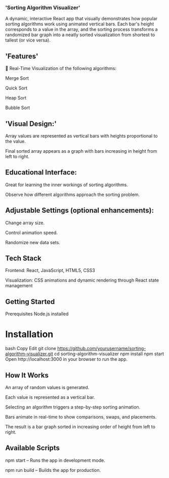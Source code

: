 ### 'Sorting Algorithm Visualizer'
A dynamic, interactive React app that visually demonstrates how popular sorting algorithms work using animated vertical bars. Each bar's height corresponds to a value in the array, and the sorting process transforms a randomized bar graph into a neatly sorted visualization from shortest to tallest (or vice versa).

## 'Features'
🔁 Real-Time Visualization of the following algorithms:

Merge Sort

Quick Sort

Heap Sort

Bubble Sort

## 'Visual Design:'

Array values are represented as vertical bars with heights proportional to the value.

Final sorted array appears as a graph with bars increasing in height from left to right.

## Educational Interface:

Great for learning the inner workings of sorting algorithms.

Observe how different algorithms approach the sorting problem.

## Adjustable Settings (optional enhancements):

Change array size.

Control animation speed.

Randomize new data sets.

## Tech Stack
Frontend: React, JavaScript, HTML5, CSS3

Visualization: CSS animations and dynamic rendering through React state management

## Getting Started
Prerequisites
Node.js installed

# Installation
bash
Copy
Edit
git clone https://github.com/yourusername/sorting-algorithm-visualizer.git
cd sorting-algorithm-visualizer
npm install
npm start
Open http://localhost:3000 in your browser to run the app.

## How It Works
An array of random values is generated.

Each value is represented as a vertical bar.

Selecting an algorithm triggers a step-by-step sorting animation.

Bars animate in real-time to show comparisons, swaps, and placements.

The result is a bar graph sorted in increasing order of height from left to right.

## Available Scripts
npm start – Runs the app in development mode.

npm run build – Builds the app for production.

